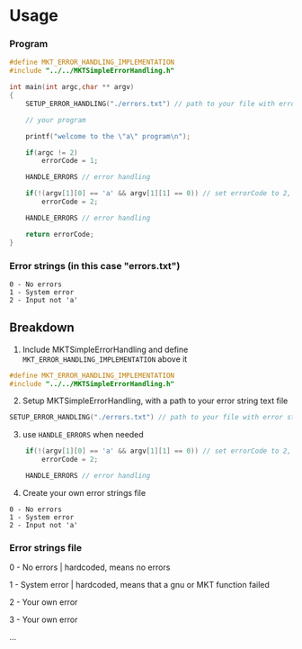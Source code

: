 # Usage

### Program
```C
#define MKT_ERROR_HANDLING_IMPLEMENTATION
#include "../../MKTSimpleErrorHandling.h"

int main(int argc,char ** argv)
{
    SETUP_ERROR_HANDLING("./errors.txt") // path to your file with error strings

    // your program

    printf("welcome to the \"a\" program\n");

    if(argc != 2)
        errorCode = 1;

    HANDLE_ERRORS // error handling

    if(!(argv[1][0] == 'a' && argv[1][1] == 0)) // set errorCode to 2, if the input is not 'a'
        errorCode = 2;

    HANDLE_ERRORS // error handling

    return errorCode;
}
```

### Error strings (in this case "errors.txt")
```
0 - No errors
1 - System error
2 - Input not 'a'
```

## Breakdown
1. Include MKTSimpleErrorHandling and define ```MKT_ERROR_HANDLING_IMPLEMENTATION``` above it
```C
#define MKT_ERROR_HANDLING_IMPLEMENTATION
#include "../../MKTSimpleErrorHandling.h"
```
2. Setup MKTSimpleErrorHandling, with a path to your error string text file
```C
SETUP_ERROR_HANDLING("./errors.txt") // path to your file with error strings
```
3. use ```HANDLE_ERRORS``` when needed
```C
    if(!(argv[1][0] == 'a' && argv[1][1] == 0)) // set errorCode to 2, if the input is not 'a'
        errorCode = 2;

    HANDLE_ERRORS // error handling
```
4. Create your own error strings file
```
0 - No errors
1 - System error
2 - Input not 'a'
```

### Error strings file
0 - No errors | hardcoded, means no errors

1 - System error | hardcoded, means that a gnu or MKT function failed

2 - Your own error

3 - Your own error

...